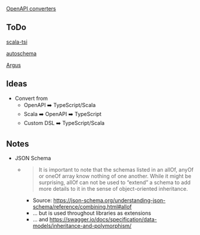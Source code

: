[OpenAPI converters](https://openapi.tools/#converters)


## ToDo

[scala-tsi](https://github.com/code-star/scala-tsi/tree/master)

[autoschema](https://github.com/coursera/autoschema)

[Argus](https://github.com/aishfenton/Argus)

## Ideas
- Convert from
    - OpenAPI :arrow_right: TypeScript/Scala
    - Scala :arrow_right: OpenAPI :arrow_right: TypeScript
    - Custom DSL :arrow_right: TypeScript/Scala

    
## Notes
- JSON Schema
    - > It is important to note that the schemas listed in an allOf, anyOf or oneOf array know nothing of one another. While it might be surprising, allOf can not be used to “extend” a schema to add more details to it in the sense of object-oriented inheritance.
    
        - Source: https://json-schema.org/understanding-json-schema/reference/combining.html#allof
        - ... but is used throughout libraries as extensions
        - ... and https://swagger.io/docs/specification/data-models/inheritance-and-polymorphism/